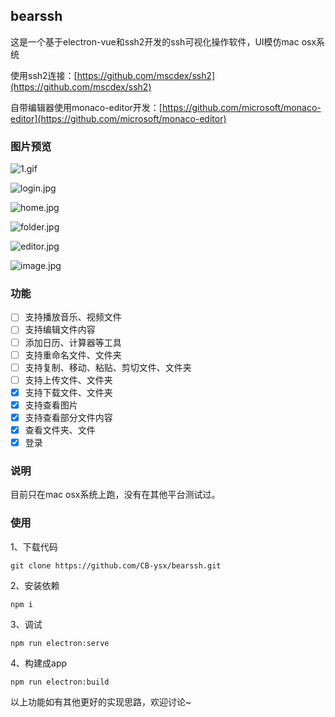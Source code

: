 ## bearssh

这是一个基于electron-vue和ssh2开发的ssh可视化操作软件，UI模仿mac osx系统

使用ssh2连接：[https://github.com/mscdex/ssh2](https://github.com/mscdex/ssh2)

自带编辑器使用monaco-editor开发：[https://github.com/microsoft/monaco-editor](https://github.com/microsoft/monaco-editor)

### 图片预览

![1.gif](http://bearfile.codebear.cn/bearssh/1.gif)

![login.jpg](http://bearfile.codebear.cn/bearssh/login.jpg)

![home.jpg](http://bearfile.codebear.cn/bearssh/home.jpg)

![folder.jpg](http://bearfile.codebear.cn/bearssh/folder.jpg)

![editor.jpg](http://bearfile.codebear.cn/bearssh/editor.jpg)

![image.jpg](http://bearfile.codebear.cn/bearssh/image.jpg)

### 功能

- [ ] 支持播放音乐、视频文件
- [ ] 支持编辑文件内容
- [ ] 添加日历、计算器等工具
- [ ] 支持重命名文件、文件夹
- [ ] 支持复制、移动、粘贴、剪切文件、文件夹
- [ ] 支持上传文件、文件夹
- [x] 支持下载文件、文件夹
- [x] 支持查看图片
- [x] 支持查看部分文件内容
- [x] 查看文件夹、文件
- [x] 登录

### 说明

目前只在mac osx系统上跑，没有在其他平台测试过。

### 使用
1、下载代码
```
git clone https://github.com/CB-ysx/bearssh.git
```
2、安装依赖
```
npm i
```
3、调试
```
npm run electron:serve
```
4、构建成app
```
npm run electron:build
```

以上功能如有其他更好的实现思路，欢迎讨论~